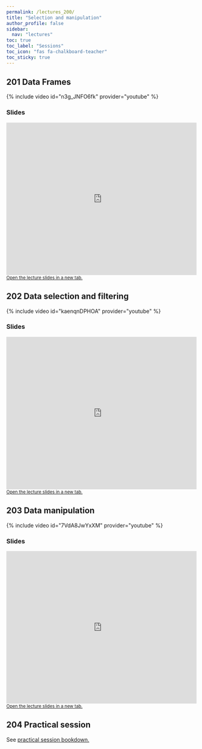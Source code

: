 ```yaml
---
permalink: /lectures_200/
title: "Selection and manipulation"
author_profile: false
sidebar:
  nav: "lectures"
toc: true
toc_label: "Sessions"
toc_icon: "fas fa-chalkboard-teacher"
toc_sticky: true
---
```



## 201 Data Frames

{% include video id="n3g_JNFO6fk" provider="youtube" %}


### Slides

<div style="position: relative; width: 500px; height: 400px;">
<iframe src="https://sdesabbata.github.io/granolarr/lectures/html/201_L_DataFrames.html" title="201_L_DataFrames" frameborder="0" style="width: 1000px; height: 800px; -webkit-transform: scale(0.5) translate(-500px,-400px);-moz-transform: scale(0.5) translate(-500px,-400px); "></iframe>
</div>

<small>
<a href="https://sdesabbata.github.io/granolarr/lectures/html/201_L_DataFrames" target="_blank">Open the lecture slides in a new tab.</a>
</small>



## 202 Data selection and filtering

{% include video id="kaenqnDPHOA" provider="youtube" %}


### Slides

<div style="position: relative; width: 500px; height: 400px;">
<iframe src="https://sdesabbata.github.io/granolarr/lectures/html/202_L_SelectionFiltering.html" title="202_L_SelectionFiltering" frameborder="0" style="width: 1000px; height: 800px; -webkit-transform: scale(0.5) translate(-500px,-400px);-moz-transform: scale(0.5) translate(-500px,-400px); "></iframe>
</div>

<small>
<a href="https://sdesabbata.github.io/granolarr/lectures/html/202_L_SelectionFiltering" target="_blank">Open the lecture slides in a new tab.</a>
</small>



## 203 Data manipulation

{% include video id="7VdA8JwYxXM" provider="youtube" %}


### Slides

<div style="position: relative; width: 500px; height: 400px;">
<iframe src="https://sdesabbata.github.io/granolarr/lectures/html/203_L_DataManipulation.html" title="203_L_DataManipulation" frameborder="0" style="width: 1000px; height: 800px; -webkit-transform: scale(0.5) translate(-500px,-400px);-moz-transform: scale(0.5) translate(-500px,-400px); "></iframe>
</div>

<small>
<a href="https://sdesabbata.github.io/granolarr/lectures/html/203_L_DataManipulation" target="_blank">Open the lecture slides in a new tab.</a>
</small>

## 204 Practical session

See <a href="https://sdesabbata.github.io/granolarr/practicals/bookdown/data-wrangling-pt-1" target="_blank">practical session bookdown.</a>